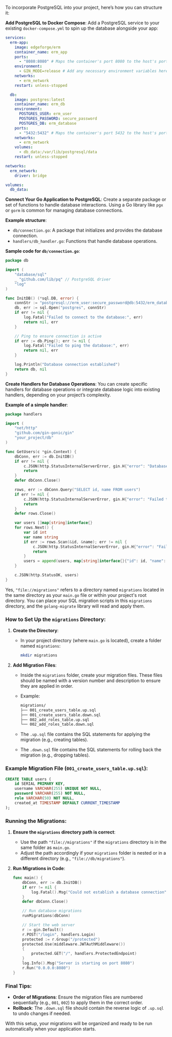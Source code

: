 To incorporate PostgreSQL into your project, here’s how you can structure it:

**Add PostgreSQL to Docker Compose**:
Add a PostgreSQL service to your existing `docker-compose.yml` to spin up the database alongside your app:

```yaml
services:
  erm-app:
    image: edgeforge/erm
    container_name: erm_app
    ports:
      - "8080:8080" # Maps the container's port 8080 to the host's port 8080
    environment:
      - GIN_MODE=release # Add any necessary environment variables here
    networks:
      - erm_network
    restart: unless-stopped

  db:
    image: postgres:latest
    container_name: erm_db
    environment:
      POSTGRES_USER: erm_user
      POSTGRES_PASSWORD: secure_password
      POSTGRES_DB: erm_database
    ports:
      - "5432:5432" # Maps the container's port 5432 to the host's port 5432
    networks:
      - erm_network
    volumes:
      - db_data:/var/lib/postgresql/data
    restart: unless-stopped

networks:
  erm_network:
    driver: bridge

volumes:
  db_data:
```

**Connect Your Go Application to PostgreSQL**:
Create a separate package or set of functions to handle database interactions. Using a Go library like `pgx` or `gorm` is common for managing database connections.

**Example structure**:
- `db/connection.go`: A package that initializes and provides the database connection.
- `handlers/db_handler.go`: Functions that handle database operations.

**Sample code for `db/connection.go`**:

```go
package db

import (
    "database/sql"
    _ "github.com/lib/pq" // PostgreSQL driver
    "log"
)

func InitDB() (*sql.DB, error) {
    connStr := "postgresql://erm_user:secure_password@db:5432/erm_database?sslmode=disable"
    db, err := sql.Open("postgres", connStr)
    if err != nil {
        log.Fatal("Failed to connect to the database:", err)
        return nil, err
    }

    // Ping to ensure connection is active
    if err := db.Ping(); err != nil {
        log.Fatal("Failed to ping the database:", err)
        return nil, err
    }

    log.Println("Database connection established")
    return db, nil
}
```

**Create Handlers for Database Operations**:
You can create specific handlers for database operations or integrate database logic into existing handlers, depending on your project’s complexity.

**Example of a simple handler**:

```go
package handlers

import (
    "net/http"
    "github.com/gin-gonic/gin"
    "your_project/db"
)

func GetUsers(c *gin.Context) {
    dbConn, err := db.InitDB()
    if err != nil {
        c.JSON(http.StatusInternalServerError, gin.H{"error": "Database connection failed"})
        return
    }
    defer dbConn.Close()

    rows, err := dbConn.Query("SELECT id, name FROM users")
    if err != nil {
        c.JSON(http.StatusInternalServerError, gin.H{"error": "Failed to query users"})
        return
    }
    defer rows.Close()

    var users []map[string]interface{}
    for rows.Next() {
        var id int
        var name string
        if err := rows.Scan(&id, &name); err != nil {
            c.JSON(http.StatusInternalServerError, gin.H{"error": "Failed to scan user"})
            return
        }
        users = append(users, map[string]interface{}{"id": id, "name": name})
    }

    c.JSON(http.StatusOK, users)
}
```

Yes, `"file://migrations"` refers to a directory named `migrations` located in the same directory as your `main.go` file or within your project's root directory. You can place your SQL migration scripts in this `migrations` directory, and the `golang-migrate` library will read and apply them.

### How to Set Up the `migrations` Directory:
1. **Create the Directory**:
   - In your project directory (where `main.go` is located), create a folder named `migrations`:
     ```bash
     mkdir migrations
     ```

2. **Add Migration Files**:
   - Inside the `migrations` folder, create your migration files. These files should be named with a version number and description to ensure they are applied in order.
   - Example:
     ```bash
     migrations/
     ├── 001_create_users_table.up.sql
     ├── 001_create_users_table.down.sql
     ├── 002_add_roles_table.up.sql
     └── 002_add_roles_table.down.sql
     ```

   - The `.up.sql` file contains the SQL statements for applying the migration (e.g., creating tables).
   - The `.down.sql` file contains the SQL statements for rolling back the migration (e.g., dropping tables).

### Example Migration File (`001_create_users_table.up.sql`):
```sql
CREATE TABLE users (
    id SERIAL PRIMARY KEY,
    username VARCHAR(255) UNIQUE NOT NULL,
    password VARCHAR(255) NOT NULL,
    role VARCHAR(50) NOT NULL,
    created_at TIMESTAMP DEFAULT CURRENT_TIMESTAMP
);
```

### Running the Migrations:
1. **Ensure the `migrations` directory path is correct**:
   - Use the path `"file://migrations"` if the `migrations` directory is in the same folder as `main.go`.
   - Adjust the path accordingly if your `migrations` folder is nested or in a different directory (e.g., `"file://db/migrations"`).

2. **Run Migrations in Code**:
   ```go
   func main() {
       dbConn, err := db.InitDB()
       if err != nil {
           log.Fatal().Msg("Could not establish a database connection")
       }
       defer dbConn.Close()

       // Run database migrations
       runMigrations(dbConn)

       // Start the web server
       r := gin.Default()
       r.POST("/login", handlers.Login)
       protected := r.Group("/protected")
       protected.Use(middleware.JWTAuthMiddleware())
       {
           protected.GET("/", handlers.ProtectedEndpoint)
       }
       log.Info().Msg("Server is starting on port 8080")
       r.Run("0.0.0.0:8080")
   }
   ```

### Final Tips:
- **Order of Migrations**: Ensure the migration files are numbered sequentially (e.g., `001`, `002`) to apply them in the correct order.
- **Rollback**: The `.down.sql` file should contain the reverse logic of `.up.sql` to undo changes if needed.

With this setup, your migrations will be organized and ready to be run automatically when your application starts.
